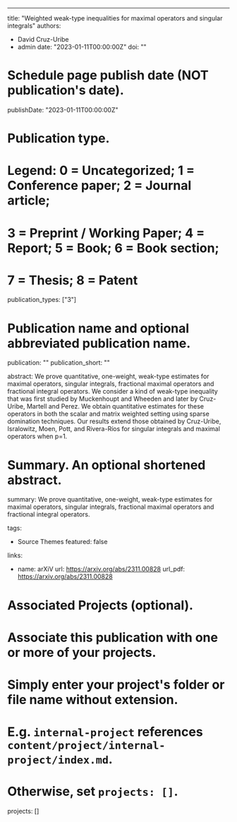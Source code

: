 ---
title: "Weighted weak-type inequalities for maximal operators and singular integrals"
authors:
- David Cruz-Uribe
- admin
date: "2023-01-11T00:00:00Z"
doi: ""

# Schedule page publish date (NOT publication's date).
publishDate: "2023-01-11T00:00:00Z"

# Publication type.
# Legend: 0 = Uncategorized; 1 = Conference paper; 2 = Journal article;
# 3 = Preprint / Working Paper; 4 = Report; 5 = Book; 6 = Book section;
# 7 = Thesis; 8 = Patent
publication_types: ["3"]

# Publication name and optional abbreviated publication name.
publication: ""
publication_short: ""

abstract: We prove quantitative, one-weight, weak-type estimates for maximal operators, singular integrals, fractional maximal operators and fractional integral operators. We consider a kind of weak-type inequality that was first studied by Muckenhoupt and Wheeden and later by Cruz-Uribe, Martell and Perez. We obtain quantitative estimates for these operators in both the scalar and matrix weighted setting using sparse domination techniques. Our results extend those obtained by Cruz-Uribe, Isralowitz, Moen, Pott, and Rivera-Ríos for singular integrals and maximal operators when p=1.

# Summary. An optional shortened abstract.
summary: We prove quantitative, one-weight, weak-type estimates for maximal operators, singular integrals, fractional maximal operators and fractional integral operators.

tags:
- Source Themes
featured: false

links:
- name: arXiV
  url: https://arxiv.org/abs/2311.00828
url_pdf: https://arxiv.org/abs/2311.00828

# Associated Projects (optional).
#   Associate this publication with one or more of your projects.
#   Simply enter your project's folder or file name without extension.
#   E.g. `internal-project` references `content/project/internal-project/index.md`.
#   Otherwise, set `projects: []`.
projects: []
